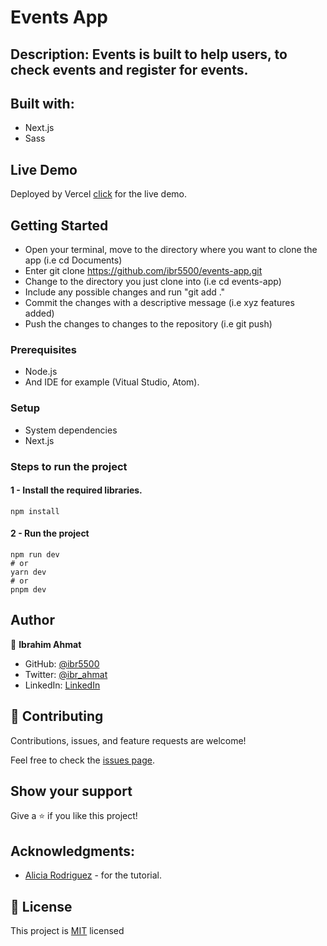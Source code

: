# Events App

## Description: Events is built to help users, to check events and register for events.

## Built with:
- Next.js
- Sass

## Live Demo

Deployed by Vercel [click](https://events-app-gamma.vercel.app/) for the live demo.

## Getting Started

- Open your terminal, move to the directory where you want to clone the app (i.e cd Documents)
- Enter git clone <https://github.com/ibr5500/events-app.git>
- Change to the directory you just clone into (i.e cd events-app)
- Include any possible changes and run "git add ."
- Commit the changes with a descriptive message (i.e xyz features added)
- Push the changes to changes to the repository (i.e git push)

### Prerequisites

- Node.js
- And IDE for example (Vitual Studio, Atom).

### Setup

- System dependencies
- Next.js

### Steps to run the project

#### 1 - Install the required libraries.

```
npm install
```

#### 2 - Run the project

```
npm run dev
# or
yarn dev
# or
pnpm dev
```

## Author

👤 **Ibrahim Ahmat**
- GitHub: [@ibr5500](https://github.com/ibr5500)
- Twitter: [@ibr_ahmat](https://twitter.com/ibr_ahmat)
- LinkedIn: [LinkedIn](https://www.linkedin.com/in/ibrahim-ahmat/)

## 🤝 Contributing

Contributions, issues, and feature requests are welcome!

Feel free to check the [issues page](https://github.com/aimalamiri/Ruby-Catalog/issues).

## Show your support

Give a ⭐️ if you like this project!

## Acknowledgments:

- [Alicia Rodriguez](https://github.com/timeToCode-ali) - for the tutorial.

## 📝 License

This project is [MIT](./LICENSE) licensed
